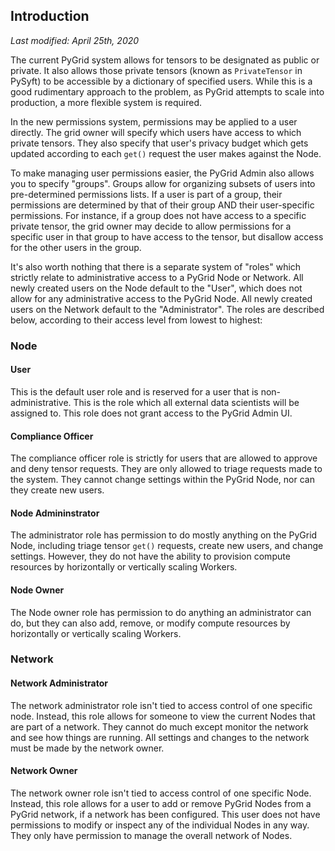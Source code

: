 ## Introduction

_Last modified: April 25th, 2020_

The current PyGrid system allows for tensors to be designated as public or private. It also allows those private tensors (known as `PrivateTensor` in PySyft) to be accessible by a dictionary of specified users. While this is a good rudimentary approach to the problem, as PyGrid attempts to scale into production, a more flexible system is required.

In the new permissions system, permissions may be applied to a user directly. The grid owner will specify which users have access to which private tensors. They also specify that user's privacy budget which gets updated according to each `get()` request the user makes against the Node.

To make managing user permissions easier, the PyGrid Admin also allows you to specify "groups". Groups allow for organizing subsets of users into pre-determined permissions lists. If a user is part of a group, their permissions are determined by that of their group AND their user-specific permissions. For instance, if a group does not have access to a specific private tensor, the grid owner may decide to allow permissions for a specific user in that group to have access to the tensor, but disallow access for the other users in the group.

It's also worth nothing that there is a separate system of "roles" which strictly relate to administrative access to a PyGrid Node or Network. All newly created users on the Node default to the "User", which does not allow for any administrative access to the PyGrid Node. All newly created users on the Network default to the "Administrator". The roles are described below, according to their access level from lowest to highest:

### Node

#### User

This is the default user role and is reserved for a user that is non-administrative. This is the role which all external data scientists will be assigned to. This role does not grant access to the PyGrid Admin UI.

#### Compliance Officer

The compliance officer role is strictly for users that are allowed to approve and deny tensor requests. They are only allowed to triage requests made to the system. They cannot change settings within the PyGrid Node, nor can they create new users.

#### Node Admininstrator

The administrator role has permission to do mostly anything on the PyGrid Node, including triage tensor `get()` requests, create new users, and change settings. However, they do not have the ability to provision compute resources by horizontally or vertically scaling Workers.

#### Node Owner

The Node owner role has permission to do anything an administrator can do, but they can also add, remove, or modify compute resources by horizontally or vertically scaling Workers.

### Network

#### Network Administrator

The network administrator role isn't tied to access control of one specific node. Instead, this role allows for someone to view the current Nodes that are part of a network. They cannot do much except monitor the network and see how things are running. All settings and changes to the network must be made by the network owner.

#### Network Owner

The network owner role isn't tied to access control of one specific Node. Instead, this role allows for a user to add or remove PyGrid Nodes from a PyGrid network, if a network has been configured. This user does not have permissions to modify or inspect any of the individual Nodes in any way. They only have permission to manage the overall network of Nodes.
